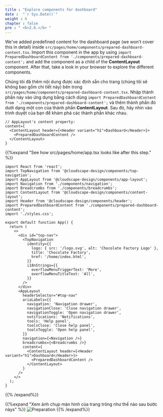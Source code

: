 ```yaml
---
title : "Explore components for dashboard"
date :  "`r Sys.Date()`" 
weight : 6 
chapter : false
pre : " <b>2.6.</b> "
---
```

We've added predefined content for the dashboard page (we won't cover this in detail) inside ```src/pages/home/components/prepared-dashboard-content.tsx```. Import this component in the app by using ```import PreparedDashboardContent from './components/prepared-dashboard-content';``` and add the component as a child of the **ContentLayout** component. After that, take a look in your browser to explore the different components.

Chúng tôi đã thêm nội dung được xác định sẵn cho trang (chúng tôi sẽ không bao gồm chi tiết này) bên trong ```src/pages/home/components/prepared-dashboard-content.tsx```. Nhập thành phần này vào ứng dụng bằng cách dùng ```import PreparedDashboardContent from './components/prepared-dashboard-content';``` và thêm thành phần đó dưới dạng một con của thành phần **ContentLayout**. Sau đó, hãy nhìn vào trình duyệt của bạn để khám phá các thành phần khác nhau.
```
// AppLayout's content property:
content={
  <ContentLayout header={<Header variant="h1">Dashboard</Header>}>
    <PreparedDashboardContent />
  </ContentLayout>
}

```
{{%expand "See how src/pages/home/app.tsx looks like after this step." %}}
```
import React from 'react';
import TopNavigation from '@cloudscape-design/components/top-navigation';
import AppLayout from '@cloudscape-design/components/app-layout';
import Navigation from './components/navigation';
import Breadcrumbs from './components/breadcrumbs';
import ContentLayout from '@cloudscape-design/components/content-layout';
import Header from '@cloudscape-design/components/header';
import PreparedDashboardContent from './components/prepared-dashboard-content';
import './styles.css';

export default function App() {
  return (
    <>
      <div id="top-nav">
        <TopNavigation
          identity={{
            logo: { src: '/logo.svg', alt: 'Chocolate Factory Logo' },
            title: 'Chocolate Factory',
            href: '/home/index.html',
          }}
          i18nStrings={{
            overflowMenuTriggerText: 'More',
            overflowMenuTitleText: 'All',
          }}
        />
      </div>
      <AppLayout
        headerSelector="#top-nav"
        ariaLabels={{
          navigation: 'Navigation drawer',
          navigationClose: 'Close navigation drawer',
          navigationToggle: 'Open navigation drawer',
          notifications: 'Notifications',
          tools: 'Help panel',
          toolsClose: 'Close help panel',
          toolsToggle: 'Open help panel',
        }}
        navigation={<Navigation />}
        breadcrumbs={<Breadcrumbs />}
        content={
          <ContentLayout header={<Header variant="h1">Dashboard</Header>}>
            <PreparedDashboardContent />
          </ContentLayout>
        }
      />
    </>
  );
}
```
{{% /expand%}}

{{%expand "Xem ảnh chụp màn hình của trang trông như thế nào sau bước nàys" %}}
![Preparation](/images/9.png?false&width=90pc)
{{% /expand%}}
